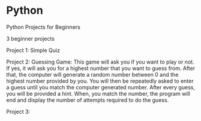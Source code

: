 # Python
Python Projects for Beginners


3 beginner projects

Project 1: Simple Quiz

Project 2: Guessing Game:
This game will ask you if you want to play or not. If yes, it will ask you for a highest number that you want to guess from. After that, the computer will
generate a random number between 0 and the highest number provided by you. You will then be repeatedly asked to enter a guess until you match the computer
generated number. After every guess, you will be provided a hint. When, you match the number, the program will end and display the number of attempts 
required to do the guess.

Project 3:
